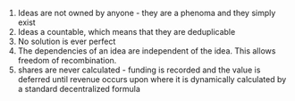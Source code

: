 
1. Ideas are not owned by anyone - they are a phenoma and they simply exist
2. Ideas a countable, which means that they are deduplicable
3. No solution is ever perfect
4. The dependencies of an idea are independent of the idea.  This allows freedom of recombination.
5. shares are never calculated - funding is recorded and the value is deferred until revenue occurs upon where it is dynamically calculated by a standard decentralized formula                                                                                                                                                                                                                                                                                                                                         
